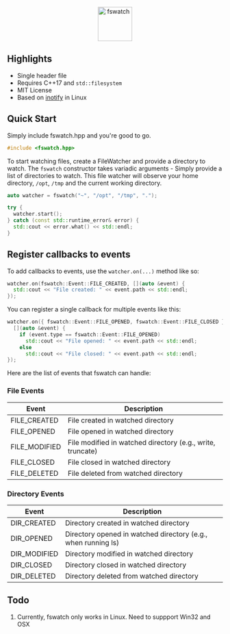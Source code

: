 <p align="center">
  <img height="80" src="https://i.imgur.com/YGfomu0.png" alt="fswatch"/>
</p>

## Highlights

* Single header file
* Requires C++17 and `std::filesystem`
* MIT License
* Based on [inotify](http://man7.org/linux/man-pages/man7/inotify.7.html) in Linux

## Quick Start

Simply include fswatch.hpp and you're good to go. 

```cpp
#include <fswatch.hpp>
```
To start watching files, create a FileWatcher and provide a directory to watch. The `fswatch` constructor takes variadic arguments - Simply provide a list of directories to watch. This file watcher will observe your home directory, `/opt`, `/tmp` and the current working directory. 

```cpp
auto watcher = fswatch("~", "/opt", "/tmp", ".");

try {
  watcher.start();
} catch (const std::runtime_error& error) {
  std::cout << error.what() << std::endl;
}
```

## Register callbacks to events

To add callbacks to events, use the `watcher.on(...)` method like so:

```cpp
watcher.on(fswatch::Event::FILE_CREATED, [](auto &event) {
  std::cout << "File created: " << event.path << std::endl;
});
```

You can register a single callback for multiple events like this:

```cpp
watcher.on({ fswatch::Event::FILE_OPENED, fswatch::Event::FILE_CLOSED },
  [](auto &event) {
    if (event.type == fswatch::Event::FILE_OPENED)
      std::cout << "File opened: " << event.path << std::endl;
    else
      std::cout << "File closed: " << event.path << std::endl;
});
```

Here are the list of events that fswatch can handle:

### File Events

| Event              | Description                                                   |
|--------------------|---------------------------------------------------------------|
| FILE_CREATED       | File created in watched directory                             |
| FILE_OPENED        | File opened in watched directory                              |
| FILE_MODIFIED      | File modified in watched directory (e.g., write, truncate)    |
| FILE_CLOSED        | File closed in watched directory                              |
| FILE_DELETED       | File deleted from watched directory                           |

### Directory Events

| Event              | Description                                                   |
|--------------------|---------------------------------------------------------------|
| DIR_CREATED        | Directory created in watched directory                        |
| DIR_OPENED         | Directory opened in watched directory (e.g., when running ls) |
| DIR_MODIFIED       | Directory modified in watched directory                       |
| DIR_CLOSED         | Directory closed in watched directory                         |
| DIR_DELETED        | Directory deleted from watched directory                      |

## Todo

1. Currently, fswatch only works in Linux. Need to suppport Win32 and OSX
